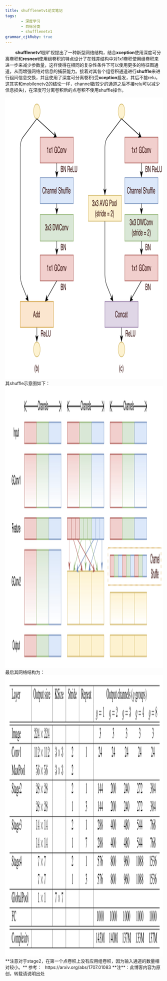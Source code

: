 ```yaml
---
title: shufflenetv1论文笔记
tags: 
       - 深度学习
       - 目标分类
       - shufflenetv1
grammar_cjkRuby: true
---
```



&ensp;&ensp;&ensp;&ensp; **shufflenetv1**是旷视提出了一种新型网络结构，结合**xception**使用深度可分离卷积和**resnext**使用组卷积的特点设计了在残差结构中对1x1卷积使用组卷积来进一步来减少参数量，这样使得在相同的复杂性条件下可以使用更多的特征图通道，从而增强网络对信息的捕获能力。接着对其各个组卷积通道进行**shuffle**来进行组间信息交换，并且使用了深度可分离卷积(受**xception**启发，其后不接relu，这其实和mobilenetv2的结论一样，channel数较少的通道之后不接relu可以减少信息损失)，在深度可分离卷积后的点卷积不使用shuffle操作。
<div align=center><img src="./images/shufflenetv1_2.png" width = "600" height = "900" align=center/></div>
其shuffle示意图如下：
<div align=center><img src="./images/shufflenet_v1_1.png" width = "600" height = "900" align=center/></div>
最后其网络结构为：
<div align=center><img src="./images/shufflenetv1_3.png" width = "600" height = "900" align=center/></div>
**注意对于stage2，在第一个点卷积上没有应用组卷积，因为输入通道的数量相对较小。**
参考：
  &ensp;https://arxiv.org/abs/1707.01083
 **注**：此博客内容为原创，转载请说明出处

